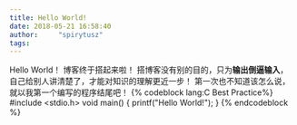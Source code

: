 ```yaml
---
title: Hello World!
date: 2018-05-21 16:58:40
author:     "spirytusz"
tags:
---
```

Hello World！
博客终于搭起来啦！
搭博客没有别的目的，只为**输出倒逼输入**，自己给别人讲清楚了，才能对知识的理解更近一步！
第一次也不知道该怎么说，就以我第一个编写的程序结尾吧！
{% codeblock lang:C Best Practice%}
#include <stdio.h>
void main()
{
	printf("Hello World!");
}
{% endcodeblock %}